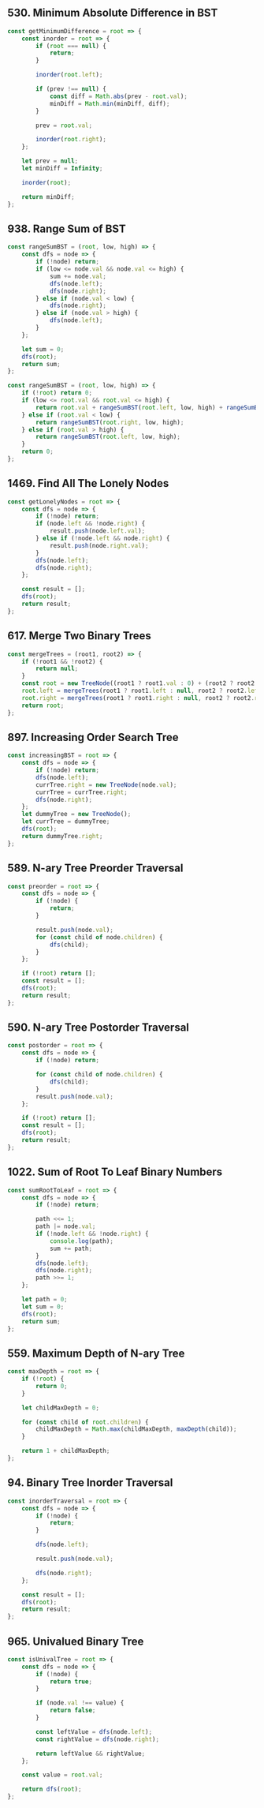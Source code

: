 ## 530. Minimum Absolute Difference in BST

```javascript
const getMinimumDifference = root => {
	const inorder = root => {
		if (root === null) {
			return;
		}

		inorder(root.left);

		if (prev !== null) {
			const diff = Math.abs(prev - root.val);
			minDiff = Math.min(minDiff, diff);
		}

		prev = root.val;

		inorder(root.right);
	};

	let prev = null;
	let minDiff = Infinity;

	inorder(root);

	return minDiff;
};
```

## 938. Range Sum of BST

```javascript
const rangeSumBST = (root, low, high) => {
	const dfs = node => {
		if (!node) return;
		if (low <= node.val && node.val <= high) {
			sum += node.val;
			dfs(node.left);
			dfs(node.right);
		} else if (node.val < low) {
			dfs(node.right);
		} else if (node.val > high) {
			dfs(node.left);
		}
	};

	let sum = 0;
	dfs(root);
	return sum;
};
```

```javascript
const rangeSumBST = (root, low, high) => {
	if (!root) return 0;
	if (low <= root.val && root.val <= high) {
		return root.val + rangeSumBST(root.left, low, high) + rangeSumBST(root.right, low, high);
	} else if (root.val < low) {
		return rangeSumBST(root.right, low, high);
	} else if (root.val > high) {
		return rangeSumBST(root.left, low, high);
	}
	return 0;
};
```

## 1469. Find All The Lonely Nodes

```javascript
const getLonelyNodes = root => {
	const dfs = node => {
		if (!node) return;
		if (node.left && !node.right) {
			result.push(node.left.val);
		} else if (!node.left && node.right) {
			result.push(node.right.val);
		}
		dfs(node.left);
		dfs(node.right);
	};

	const result = [];
	dfs(root);
	return result;
};
```

## 617. Merge Two Binary Trees

```javascript
const mergeTrees = (root1, root2) => {
	if (!root1 && !root2) {
		return null;
	}
	const root = new TreeNode((root1 ? root1.val : 0) + (root2 ? root2.val : 0));
	root.left = mergeTrees(root1 ? root1.left : null, root2 ? root2.left : null);
	root.right = mergeTrees(root1 ? root1.right : null, root2 ? root2.right : null);
	return root;
};
```

## 897. Increasing Order Search Tree

```javascript
const increasingBST = root => {
	const dfs = node => {
		if (!node) return;
		dfs(node.left);
		currTree.right = new TreeNode(node.val);
		currTree = currTree.right;
		dfs(node.right);
	};
	let dummyTree = new TreeNode();
	let currTree = dummyTree;
	dfs(root);
	return dummyTree.right;
};
```

## 589. N-ary Tree Preorder Traversal

```javascript
const preorder = root => {
	const dfs = node => {
		if (!node) {
			return;
		}

		result.push(node.val);
		for (const child of node.children) {
			dfs(child);
		}
	};

	if (!root) return [];
	const result = [];
	dfs(root);
	return result;
};
```

## 590. N-ary Tree Postorder Traversal

```javascript
const postorder = root => {
	const dfs = node => {
		if (!node) return;

		for (const child of node.children) {
			dfs(child);
		}
		result.push(node.val);
	};

	if (!root) return [];
	const result = [];
	dfs(root);
	return result;
};
```

## 1022. Sum of Root To Leaf Binary Numbers

```javascript
const sumRootToLeaf = root => {
	const dfs = node => {
		if (!node) return;

		path <<= 1;
		path |= node.val;
		if (!node.left && !node.right) {
			console.log(path);
			sum += path;
		}
		dfs(node.left);
		dfs(node.right);
		path >>= 1;
	};

	let path = 0;
	let sum = 0;
	dfs(root);
	return sum;
};
```

## 559. Maximum Depth of N-ary Tree

```javascript
const maxDepth = root => {
	if (!root) {
		return 0;
	}

	let childMaxDepth = 0;

	for (const child of root.children) {
		childMaxDepth = Math.max(childMaxDepth, maxDepth(child));
	}

	return 1 + childMaxDepth;
};
```

## 94. Binary Tree Inorder Traversal

```javascript
const inorderTraversal = root => {
	const dfs = node => {
		if (!node) {
			return;
		}

		dfs(node.left);

		result.push(node.val);

		dfs(node.right);
	};

	const result = [];
	dfs(root);
	return result;
};
```

## 965. Univalued Binary Tree

```javascript
const isUnivalTree = root => {
	const dfs = node => {
		if (!node) {
			return true;
		}

		if (node.val !== value) {
			return false;
		}

		const leftValue = dfs(node.left);
		const rightValue = dfs(node.right);

		return leftValue && rightValue;
	};

	const value = root.val;

	return dfs(root);
};
```
